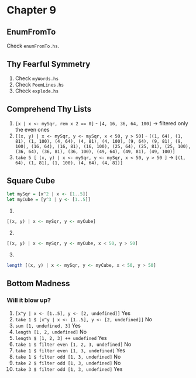 # Chapter 9

## EnumFromTo

Check `enumFromTo.hs`.

## Thy Fearful Symmetry

1. Check `myWords.hs`
2. Check `PoemLines.hs`
3. Check `explode.hs`

## Comprehend Thy Lists

1. `[x | x <- mySqr, rem x 2 == 0]` - `[4, 16, 36, 64, 100]` -> filtered only the even ones
2. `[(x, y) | x <- mySqr, y <- mySqr, x < 50, y > 50]` - `[(1, 64), (1, 81), (1, 100), (4, 64), (4, 81), (4, 100), (9, 64), (9, 81), (9, 100), (16, 64), (16, 81), (16, 100), (25, 64), (25, 81), (25, 100), (36, 64), (36, 81), (36, 100), (49, 64), (49, 81), (49, 100)]`
3. `take 5 [ (x, y) | x <- mySqr, y <- mySqr, x < 50, y > 50 ]` -> `[(1, 64), (1, 81), (1, 100), (4, 64), (4, 81)]`

## Square Cube

```haskell
let mySqr = [x^2 | x <- [1..5]]
let myCube = [y^3 | y <- [1..5]]
```

1.
```haskell
[(x, y) | x <- mySqr, y <- myCube]
```

2.
```haskell
[(x, y) | x <- mySqr, y <- myCube, x < 50, y > 50]
```

3.
```haskell
length [(x, y) | x <- mySqr, y <- myCube, x < 50, y > 50]
```

## Bottom Madness

### Will it blow up?

1. `[x^y | x <- [1..5], y <- [2, undefined]]` Yes
2. `take 1 $ [x^y | x <- [1..5], y <- [2, undefined]]` No
3. `sum [1, undefined, 3]` Yes
4. `length [1, 2, undefined]` No
5. `length $ [1, 2, 3] ++ undefined` Yes
6. `take 1 $ filter even [1, 2, 3, undefined]` No
7. `take 1 $ filter even [1, 3, undefined]` Yes
8. `take 1 $ filter odd [1, 3, undefined]` No
9. `take 2 $ filter odd [1, 3, undefined]` No
10. `take 3 $ filter odd [1, 3, undefined]` Yes
